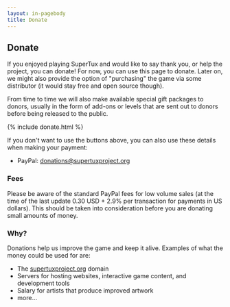 ```yaml
---
layout: in-pagebody
title: Donate
---
```


## Donate

If you enjoyed playing SuperTux and would like to say thank you, or help the
project, you can donate! For now, you can use this page to donate. Later on, we
might also provide the option of "purchasing" the game via some distributor (it
would stay free and open source though).

From time to time we will also make available special gift packages to donors,
usually in the form of add-ons or levels that are sent out to donors before
being released to the public.

{% include donate.html %}

If you don't want to use the buttons above, you can also use these details when
making your payment:

- PayPal: donations@supertuxproject.org

### Fees

Please be aware of the standard PayPal fees for low volume sales (at the time of
the last update 0.30 USD + 2.9% per transaction for payments in US dollars).
This should be taken into consideration before you are donating small amounts of
money.

### Why?

Donations help us improve the game and keep it alive. Examples of what the money
could be used for are:

- The [supertuxproject.org](https://supertuxproject.org/) domain
- Servers for hosting websites, interactive game content, and development tools
- Salary for artists that produce improved artwork
- more…
